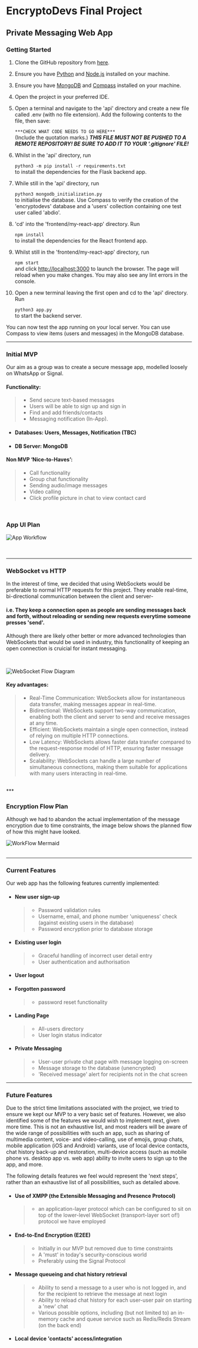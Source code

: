 # EncryptoDevs Final Project

## Private Messaging Web App

### Getting Started


1. Clone the GitHub repository from <a href="https://github.com/JoshS-21/encryptodevs.git"> here</a>.

2. Ensure you have <a href="https://www.python.org">Python</a> and <a href="https://nodejs.org/en">Node.js</a> installed on your machine.

3. Ensure you have <a href="https://www.mongodb.com/docs/manual/administration/install-community/DB">MongoDB</a> and <a href="https://www.mongodb.com/docs/compass/current/install/">Compass</a> installed on your machine. 

4. Open the project in your preferred IDE.

5. Open a terminal and navigate to the 'api' directory and create a new file called .env (with no file extension). Add the following contents to the file, then save:

    `***CHECK WHAT CODE NEEDS TO GO HERE***` <br>
(Include the quotation marks.)
***THIS FILE MUST NOT BE PUSHED TO A REMOTE REPOSITORY! BE SURE TO ADD IT TO YOUR '.gitignore' FILE!***

6. Whilst in the 'api' directory, run 

    `python3 -m pip install -r requirements.txt` <br>
to install the dependencies for the Flask backend app. 

7. While still in the 'api' directory, run

    `python3 mongodb_initialization.py` <br>
to initialise the database. Use Compass to verify the creation of the 'encryptodevs' database and a 'users' collection containing one test user called 'abdio'.

8. 'cd' into the 'frontend/my-react-app' directory. Run

    `npm install` <br>
to install the dependencies for the React frontend app.

9. Whilst still in the 'frontend/my-react-app' directory, run

    `npm start` <br>
and click <a href="http://localhost:3000">http://localhost:3000</a> to launch the browser. The page will reload when you make changes.
You may also see any lint errors in the console.

10. Open a new terminal leaving the first open and cd to the 'api' directory. Run

    `python3 app.py` <br>
to start the backend server.

<p>
You can now test the app running on your local server. You can use Compass to view items (users and messages) in the
MongoDB database.
</p>

***
### Initial MVP

Our aim as a group was to create a secure message app, modelled loosely on WhatsApp or Signal.

#### Functionality:
> - Send secure text-based messages
> - Users will be able to sign up and sign in
> - Find and add friends/contacts
> - Messaging notification (In-App).

- #### Databases: Users, Messages, Notification (TBC) 
- #### DB Server: MongoDB

#### Non MVP ‘Nice-to-Haves’:
> - Call functionality
> - Group chat functionality
> - Sending audio/image messages
> - Video calling
> - Click profile picture in chat to view contact card

<br>

### App UI Plan
![App Workflow](<Screenshot 2024-06-20 at 14.45.49.png>)
<br>
<br>
<br>

***
### WebSocket vs HTTP

In the interest of time, we decided that using WebSockets would be preferable to normal HTTP requests for this project. 
They enable real-time, bi-directional communication between the client and server- 
#### i.e. They keep a connection open as people are sending messages back and forth, without reloading or sending new requests everytime someone presses 'send'.
Although there are likely other better or more advanced technologies than WebSockets that would be used in industry, this functionality of keeping an open connection is cruicial for instant messaging.

<br>

![WebSocket Flow Diagram](<Screenshot 2024-06-20 at 16.10.11.png>)

#### Key advantages:
> - Real-Time Communication: WebSockets allow for instantaneous data transfer, making messages appear in real-time. <br>
> - Bidirectional: WebSockets support two-way communication, enabling both the client and server to send and receive messages at any time.
> - Efficient: WebSockets maintain a single open connection, instead of relying on multiple HTTP connections.
> - Low Latency: WebSockets allows faster data transfer compared to the request-response model of HTTP, ensuring faster message delivery.
> - Scalability: WebSockets can handle a large number of simultaneous connections, making them suitable for applications with many users interacting in real-time.
<br>
***
<br>



### Encryption Flow Plan

Although we had to abandon the actual implementation of the message encryption due to time constraints, the image below shows the planned flow of how this might have looked.

![WorkFlow Mermaid](<secure_messaging_app_sequence_diagram-2024-06-20-144854_720.png>)
<br>
<br>
***


### Current Features
Our web app has the following features currently implemented:

- #### New user sign-up
  > - Password validation rules
  > - Username, email, and phone number 'uniqueness' check (against existing users in the database)
  > - Password encryption prior to database storage
    
- #### Existing user login
  > - Graceful handling of incorrect user detail entry
  > - User authentication and authorisation

- #### User logout
- #### Forgotten password
    > - password reset functionality

- #### Landing Page
  > - All-users directory
  > - User login status indicator

- #### Private Messaging
  > - User-user private chat page with message logging on-screen
  > - Message storage to the database (unencrypted)
  > - 'Received message' alert for recipients not in the chat screen

***

### Future Features
Due to the strict time limitations associated with the project, we tried to ensure we kept our MVP to a very basic set
of features. However, we also identified some of the features we would wish to implement next, given more time. This
is not an exhaustive list, and most readers will be aware of the wide range of possibilities with such an app, such as
sharing of multimedia content, voice- and video-calling, use of emojis, group chats, mobile application 
(iOS and Android) variants, use of local device contacts, chat history back-up and restoration, multi-device access 
(such as mobile phone vs. desktop app vs. web app) ability to invite users to sign up to the app, and more. <br>

The following details features we feel would represent the 'next steps', rather than an exhaustive list of all 
possibilities, such as detailed above. <br>

- #### Use of XMPP (the Extensible Messaging and Presence Protocol)
  > - an application-layer protocol which can be configured to sit on top of the lower-level WebSocket (transport-layer 
      sort of!) protocol we have employed

- #### End-to-End Encryption (E2EE)
  > - Initially in our MVP but removed due to time constraints
  > - A 'must' in today's security-conscious world
  > - Preferably using the Signal Protocol

- #### Message queueing and chat history retrieval
  > - Ability to send a message to a user who is not logged in, and for the recipient to retrieve the message at next 
      login
  > - Ability to reload chat history for each user-user pair on starting a 'new' chat
  > - Various possible options, including (but not limited to) an in-memory cache and queue service such as 
      Redis/Redis Stream (on the back end)

- #### Local device 'contacts' access/integration